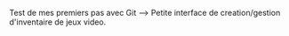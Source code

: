 Test de mes premiers pas avec Git -->
Petite interface de creation/gestion d'inventaire de jeux video.
